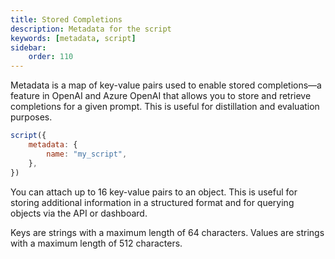 ```yaml
---
title: Stored Completions
description: Metadata for the script
keywords: [metadata, script]
sidebar:
    order: 110
---
```


Metadata is a map of key-value pairs used to enable stored completions—a feature in OpenAI and Azure OpenAI that allows you to store and retrieve completions for a given prompt. This is useful for distillation and evaluation purposes.

```js
script({
    metadata: {
        name: "my_script",
    },
})
```

You can attach up to 16 key-value pairs to an object. This is useful for storing additional information in a structured format and for querying objects via the API or dashboard.

Keys are strings with a maximum length of 64 characters. Values are strings with a maximum length of 512 characters.
